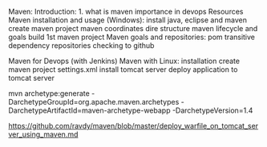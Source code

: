 Maven:
Introduction:
	1. what is maven
	importance in devops
	Resources
Maven installation and usage (Windows):
	install java, eclipse and maven
	create maven project
	maven coordinates
	dire structure
	maven lifecycle and goals
	build 1st maven project
Maven goals and repositories:
	pom
	transitive dependency
	repositories
	checking to github

Maven for Devops (with Jenkins)
Maven with Linux:
	installation
	create maven project
	settings.xml
	install tomcat server
	deploy application to tomcat server
	
mvn archetype:generate -DarchetypeGroupId=org.apache.maven.archetypes -DarchetypeArtifactId=maven-archetype-webapp -DarchetypeVersion=1.4

https://github.com/ravdy/maven/blob/master/deploy_warfile_on_tomcat_server_using_maven.md
